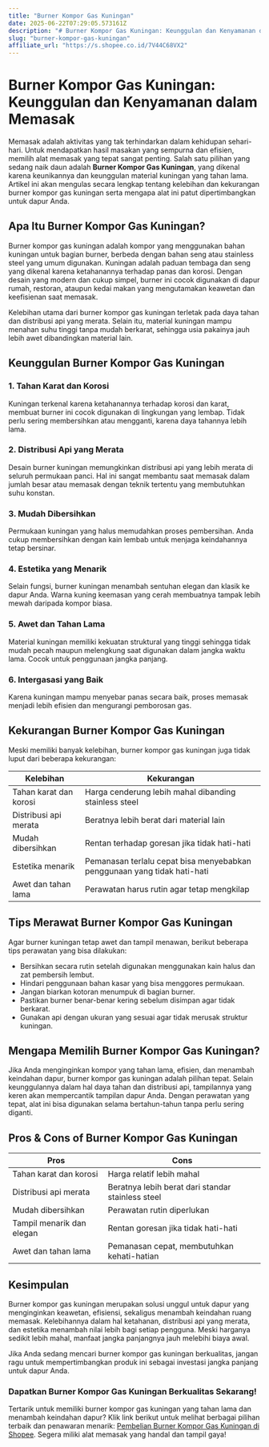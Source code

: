 ```yaml
---
title: "Burner Kompor Gas Kuningan"
date: 2025-06-22T07:29:05.573161Z
description: "# Burner Kompor Gas Kuningan: Keunggulan dan Kenyamanan dalam Memasak..."
slug: "burner-kompor-gas-kuningan"
affiliate_url: "https://s.shopee.co.id/7V44C68VX2"
---
```

# Burner Kompor Gas Kuningan: Keunggulan dan Kenyamanan dalam Memasak

Memasak adalah aktivitas yang tak terhindarkan dalam kehidupan sehari-hari. Untuk mendapatkan hasil masakan yang sempurna dan efisien, memilih alat memasak yang tepat sangat penting. Salah satu pilihan yang sedang naik daun adalah **Burner Kompor Gas Kuningan**, yang dikenal karena keunikannya dan keunggulan material kuningan yang tahan lama. Artikel ini akan mengulas secara lengkap tentang kelebihan dan kekurangan burner kompor gas kuningan serta mengapa alat ini patut dipertimbangkan untuk dapur Anda.

## Apa Itu Burner Kompor Gas Kuningan?

Burner kompor gas kuningan adalah kompor yang menggunakan bahan kuningan untuk bagian burner, berbeda dengan bahan seng atau stainless steel yang umum digunakan. Kuningan adalah paduan tembaga dan seng yang dikenal karena ketahanannya terhadap panas dan korosi. Dengan desain yang modern dan cukup simpel, burner ini cocok digunakan di dapur rumah, restoran, ataupun kedai makan yang mengutamakan keawetan dan keefisienan saat memasak.

Kelebihan utama dari burner kompor gas kuningan terletak pada daya tahan dan distribusi api yang merata. Selain itu, material kuningan mampu menahan suhu tinggi tanpa mudah berkarat, sehingga usia pakainya jauh lebih awet dibandingkan material lain.

## Keunggulan Burner Kompor Gas Kuningan

### 1. **Tahan Karat dan Korosi**
Kuningan terkenal karena ketahanannya terhadap korosi dan karat, membuat burner ini cocok digunakan di lingkungan yang lembap. Tidak perlu sering membersihkan atau mengganti, karena daya tahannya lebih lama.

### 2. **Distribusi Api yang Merata**
Desain burner kuningan memungkinkan distribusi api yang lebih merata di seluruh permukaan panci. Hal ini sangat membantu saat memasak dalam jumlah besar atau memasak dengan teknik tertentu yang membutuhkan suhu konstan.

### 3. **Mudah Dibersihkan**
Permukaan kuningan yang halus memudahkan proses pembersihan. Anda cukup membersihkan dengan kain lembab untuk menjaga keindahannya tetap bersinar.

### 4. **Estetika yang Menarik**
Selain fungsi, burner kuningan menambah sentuhan elegan dan klasik ke dapur Anda. Warna kuning keemasan yang cerah membuatnya tampak lebih mewah daripada kompor biasa.

### 5. **Awet dan Tahan Lama**
Material kuningan memiliki kekuatan struktural yang tinggi sehingga tidak mudah pecah maupun melengkung saat digunakan dalam jangka waktu lama. Cocok untuk penggunaan jangka panjang.

### 6. **Intergasasi yang Baik**
Karena kuningan mampu menyebar panas secara baik, proses memasak menjadi lebih efisien dan mengurangi pemborosan gas.

## Kekurangan Burner Kompor Gas Kuningan

Meski memiliki banyak kelebihan, burner kompor gas kuningan juga tidak luput dari beberapa kekurangan:

| **Kelebihan**                            | **Kekurangan**                               |
|------------------------------------------|----------------------------------------------|
| Tahan karat dan korosi                  | Harga cenderung lebih mahal dibanding stainless steel |
| Distribusi api merata                    | Beratnya lebih berat dari material lain   |
| Mudah dibersihkan                        | Rentan terhadap goresan jika tidak hati-hati |
| Estetika menarik                        | Pemanasan terlalu cepat bisa menyebabkan penggunaan yang tidak hati-hati |
| Awet dan tahan lama                     | Perawatan harus rutin agar tetap mengkilap |

## Tips Merawat Burner Kompor Gas Kuningan

Agar burner kuningan tetap awet dan tampil menawan, berikut beberapa tips perawatan yang bisa dilakukan:

- Bersihkan secara rutin setelah digunakan menggunakan kain halus dan zat pembersih lembut.
- Hindari penggunaan bahan kasar yang bisa menggores permukaan.
- Jangan biarkan kotoran menumpuk di bagian burner.
- Pastikan burner benar-benar kering sebelum disimpan agar tidak berkarat.
- Gunakan api dengan ukuran yang sesuai agar tidak merusak struktur kuningan.

## Mengapa Memilih Burner Kompor Gas Kuningan?

Jika Anda menginginkan kompor yang tahan lama, efisien, dan menambah keindahan dapur, burner kompor gas kuningan adalah pilihan tepat. Selain keunggulannya dalam hal daya tahan dan distribusi api, tampilannya yang keren akan mempercantik tampilan dapur Anda. Dengan perawatan yang tepat, alat ini bisa digunakan selama bertahun-tahun tanpa perlu sering diganti.

## Pros & Cons of Burner Kompor Gas Kuningan

| **Pros**                                           | **Cons**                                         |
|---------------------------------------------------|--------------------------------------------------|
| Tahan karat dan korosi                        | Harga relatif lebih mahal                     |
| Distribusi api merata                          | Beratnya lebih berat dari standar stainless steel |
| Mudah dibersihkan                              | Perawatan rutin diperlukan                     |
| Tampil menarik dan elegan                      | Rentan goresan jika tidak hati-hati             |
| Awet dan tahan lama                           | Pemanasan cepat, membutuhkan kehati-hatian     |

## Kesimpulan

Burner kompor gas kuningan merupakan solusi unggul untuk dapur yang menginginkan keawetan, efisiensi, sekaligus menambah keindahan ruang memasak. Kelebihannya dalam hal ketahanan, distribusi api yang merata, dan estetika menambah nilai lebih bagi setiap pengguna. Meski harganya sedikit lebih mahal, manfaat jangka panjangnya jauh melebihi biaya awal.

Jika Anda sedang mencari burner kompor gas kuningan berkualitas, jangan ragu untuk mempertimbangkan produk ini sebagai investasi jangka panjang untuk dapur Anda.

### Dapatkan Burner Kompor Gas Kuningan Berkualitas Sekarang!

Tertarik untuk memiliki burner kompor gas kuningan yang tahan lama dan menambah keindahan dapur? Klik link berikut untuk melihat berbagai pilihan terbaik dan penawaran menarik: [Pembelian Burner Kompor Gas Kuningan di Shopee](https://s.shopee.co.id/7V44C68VX2). Segera miliki alat memasak yang handal dan tampil gaya!